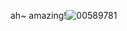ah~ amazing!![00589781](https://github.com/Esther-zxx/Esther-zxx.github.io/assets/66190580/53f5bbbe-a30d-44c6-b052-3f97b3d7024b)

